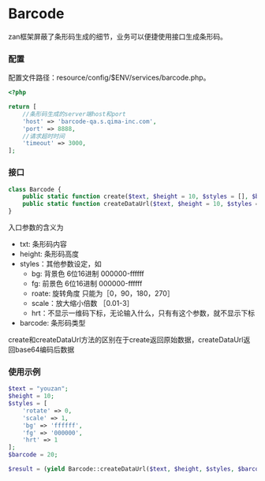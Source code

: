# Barcode

zan框架屏蔽了条形码生成的细节，业务可以便捷使用接口生成条形码。

### 配置

配置文件路径：resource/config/$ENV/services/barcode.php。

```php
<?php

return [
    //条形码生成的server端host和port
    'host' => 'barcode-qa.s.qima-inc.com',
    'port' => 8888,
    //请求超时时间
    'timeout' => 3000,
];
```

### 接口

```php
class Barcode {
    public static function create($text, $height = 10, $styles = [], $barcode = 20);
    public static function createDataUrl($text, $height = 10, $styles = [], $barcode = 20)
}
```

入口参数的含义为

* txt: 条形码内容
* height: 条形码高度
* styles：其他参数设定，如
  * bg: 背景色 6位16进制 000000-ffffff
  * fg: 前景色 6位16进制 000000-ffffff
  * roate: 旋转角度 只能为［0，90，180，270］
  * scale：放大缩小倍数 ［0.01-3］
  * hrt：不显示一维码下标，无论输入什么，只有有这个参数，就不显示下标
* barcode: 条形码类型

create和createDataUrl方法的区别在于create返回原始数据，createDataUrl返回base64编码后数据

### 使用示例

```php
$text = "youzan";
$height = 10;
$styles = [
    'rotate' => 0,
    'scale' => 1,
    'bg' => 'ffffff',
    'fg' => '000000',
    'hrt' => 1
];
$barcode = 20;

$result = (yield Barcode::createDataUrl($text, $height, $styles, $barcode));
```



